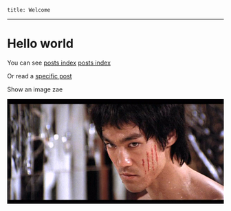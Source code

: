 	title: Welcome
---

# Hello world

You can see [posts index](posts) [posts index](posts)

Or read a [specific post](read/specific-post)

Show an image
zae

![Bruce Lee; Enter the dragon](images/Bruce_Lee_Enter_the_Dragon.jpg)